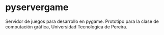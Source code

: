 # pyservergame
Servidor de juegos para desarrollo en pygame. Prototipo para la clase de computación gráfica, Universidad Tecnologica de Pereira.
